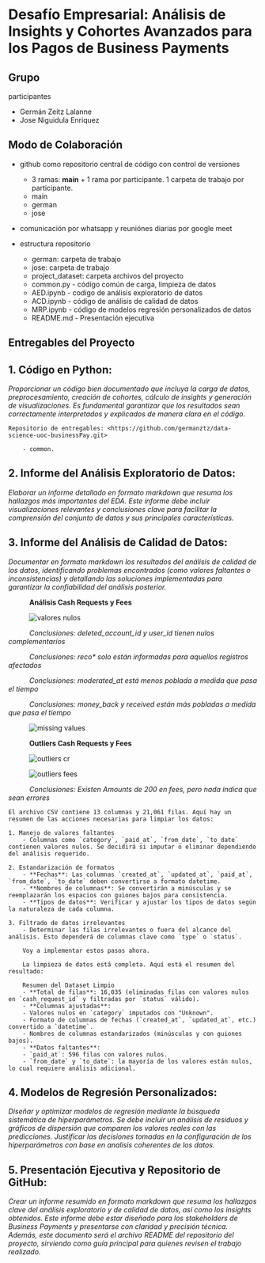 # Desafío Empresarial: Análisis de Insights y Cohortes Avanzados para los Pagos de Business Payments

## Grupo

participantes

- Germán Zeitz Lalanne
- Jose Niguidula Enriquez

## Modo de Colaboración

- github como repositorio central de código con control de versiones
  - 3 ramas: **main** + 1 rama por participante. 1 carpeta de trabajo por participante.
  - main
  - german
  - jose

- comunicación por whatsapp y reuniónes diarias por google meet
- estructura repositorio
  - german: carpeta de trabajo
  - jose: carpeta de trabajo
  - project_dataset: carpeta archivos del proyecto
  - common.py - código común de carga, limpieza de datos
  - AED.ipynb - codigo de análisis exploratorio de datos
  - ACD.ipynb - código de análisis de calidad de datos
  - MRP.ipynb - código de modelos regresión personalizados de datos
  - README.md - Presentación ejecutiva

## Entregables del Proyecto

## 1. **Código en Python:**

_Proporcionar un código bien documentado que incluya la carga de datos, preprocesamiento, creación de cohortes, cálculo de insights y generación de visualizaciones. Es fundamental garantizar que los resultados sean correctamente interpretados y explicados de manera clara en el código._

    Repositorio de entregables: <https://github.com/germanztz/data-science-uoc-businessPay.git>

        - common.

## 2. **Informe del Análisis Exploratorio de Datos:**

_Elaborar un informe detallado en formato markdown que resuma los hallazgos más importantes del EDA. Este informe debe incluir visualizaciones relevantes y conclusiones clave para facilitar la comprensión del conjunto de datos y sus principales características._

## 3. **Informe del Análisis de Calidad de Datos:**

_Documentar en formato markdown los resultados del análisis de calidad de los datos, identificando problemas encontrados (como valores faltantes o inconsistencias) y detallando las soluciones implementadas para garantizar la confiabilidad del análisis posterior._

&ensp; &nbsp; &nbsp; &nbsp; &nbsp; **Análisis Cash Requests y Fees**

&ensp; &nbsp; &nbsp; &nbsp; &nbsp; ![valores nulos](heatmap_valores_nulos_cashrequest.png)

&ensp; &nbsp; &nbsp; &nbsp; &nbsp; _Conclusiones: deleted_account_id y user_id tienen nulos complementarios_

&ensp; &nbsp; &nbsp; &nbsp; &nbsp; _Conclusiones: reco* solo están informadas para aquellos registros afectados_

&ensp; &nbsp; &nbsp; &nbsp; &nbsp; _Conclusiones: moderated_at está menos poblada a medida que pasa el tiempo_

&ensp; &nbsp; &nbsp; &nbsp; &nbsp; _Conclusiones: money_back y received están más pobladas a medida que pasa el tiempo_

&ensp; &nbsp; &nbsp; &nbsp; &nbsp; ![missing values](missing_values_en_fees.png)

&ensp; &nbsp; &nbsp; &nbsp; &nbsp; **Outliers Cash Requests y Fees**

&ensp; &nbsp; &nbsp; &nbsp; &nbsp; ![outliers cr](outliers_cr.png)

&ensp; &nbsp; &nbsp; &nbsp; &nbsp; ![outliers fees](outliers_fees.png)

&ensp; &nbsp; &nbsp; &nbsp; &nbsp; _Conclusiones: Existen Amounts de 200 en fees, pero nada indica que sean errores_

    El archivo CSV contiene 13 columnas y 21,061 filas. Aquí hay un resumen de las acciones necesarias para limpiar los datos:

    1. Manejo de valores faltantes
        - Columnas como `category`, `paid_at`, `from_date`, `to_date` contienen valores nulos. Se decidirá si imputar o eliminar dependiendo del análisis requerido.

    2. Estandarización de formatos
        - **Fechas**: Las columnas `created_at`, `updated_at`, `paid_at`, `from_date`, `to_date` deben convertirse a formato datetime.
        - **Nombres de columnas**: Se convertirán a minúsculas y se reemplazarán los espacios con guiones bajos para consistencia.
        - **Tipos de datos**: Verificar y ajustar los tipos de datos según la naturaleza de cada columna.

    3. Filtrado de datos irrelevantes
        - Determinar las filas irrelevantes o fuera del alcance del análisis. Esto dependerá de columnas clave como `type` o `status`.

        Voy a implementar estos pasos ahora.

        La limpieza de datos está completa. Aquí está el resumen del resultado:

        Resumen del Dataset Limpio
        - **Total de filas**: 16,035 (eliminadas filas con valores nulos en `cash_request_id` y filtradas por `status` válido).
        - **Columnas ajustadas**:
        - Valores nulos en `category` imputados con "Unknown".
        - Formato de columnas de fechas (`created_at`, `updated_at`, etc.) convertido a `datetime`.
        - Nombres de columnas estandarizados (minúsculas y con guiones bajos).
        - **Datos faltantes**:
        - `paid_at`: 596 filas con valores nulos.
        - `from_date` y `to_date`: la mayoría de los valores están nulos, lo cual requiere análisis adicional.

## 4. **Modelos de Regresión Personalizados:**

_Diseñar y optimizar modelos de regresión mediante la búsqueda sistemática de hiperparámetros. Se debe incluir un análisis de residuos y gráficos de dispersión que comparen los valores reales con las predicciones. Justificar las decisiones tomadas en la configuración de los hiperparámetros con base en analisis coherentes de los datos._

## 5. **Presentación Ejecutiva y Repositorio de GitHub:**

_Crear un informe resumido en formato markdown que resuma los hallazgos clave del análisis exploratorio y de calidad de datos, así como los insights obtenidos. Este informe debe estar diseñado para los stakeholders de Business Payments y presentarse con claridad y precisión técnica. Además, este documento será el archivo README del repositorio del proyecto, sirviendo como guía principal para quienes revisen el trabajo realizado._